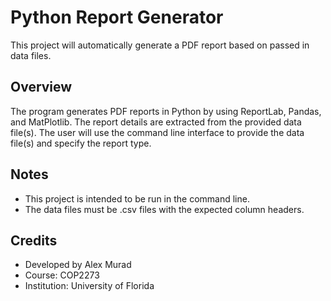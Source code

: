 # Python Report Generator
This project will automatically generate a PDF report based on passed in data files.

## Overview
The program generates PDF reports in Python by using ReportLab, Pandas, and MatPlotlib. The report details are extracted from the provided data file(s). The user will use the command line interface to provide the data file(s) and specify the report type.

## Notes
- This project is intended to be run in the command line.
- The data files must be .csv files with the expected column headers.

## Credits

- Developed by Alex Murad
- Course: COP2273
- Institution: University of Florida

